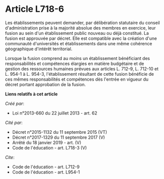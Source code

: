 # Article L718-6

Les établissements peuvent demander, par délibération statutaire du conseil d'administration prise à la majorité absolue des
membres en exercice, leur fusion au sein d'un établissement public nouveau ou déjà constitué. La fusion est approuvée par
décret. Elle est compatible avec la création d'une communauté d'universités et établissements dans une même cohérence
géographique d'intérêt territorial. 

Lorsque la fusion comprend au moins un établissement bénéficiant des responsabilités et compétences élargies en matière
budgétaire et de gestion des ressources humaines prévues aux articles L. 712-9, L. 712-10 et L. 954-1 à L. 954-3,
l'établissement résultant de cette fusion bénéficie de ces mêmes responsabilités et compétences dès l'entrée en vigueur du
décret portant approbation de la fusion.

**Liens relatifs à cet article**

_Créé par_:

  - Loi n°2013-660 du 22 juillet 2013 - art. 62

_Cité par_:

  - Décret n°2015-1132 du 11 septembre 2015 (VT)
  - Décret n°2017-1329 du 11 septembre 2017 (V)
  - Arrêté du 18 janvier 2019 - art. (V)
  - Code de l'éducation - art. L718-3 (V)

_Cite_:

  - Code de l'éducation - art. L712-9
  - Code de l'éducation - art. L954-1
